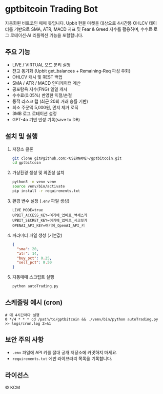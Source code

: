 # gptbitcoin Trading Bot

자동화된 비트코인 매매 봇입니다. Upbit 현물 마켓을 대상으로 4시간봉 OHLCV 데이터를 기반으로 SMA, ATR, MACD 지표 및 Fear & Greed 지수를 활용하며, 수수료·로그 로테이션·AI 리플렉션 기능을 포함합니다.

## 주요 기능

* LIVE / VIRTUAL 모드 분리 실행
* 잔고 동기화 (Upbit get\_balances + Remaining-Req 파싱 우회)
* OHLCV 캐시 및 REST 백업
* SMA / ATR / MACD 인디케이터 계산
* 공포탐욕 지수(FNG) 일일 캐시
* 수수료(0.05%) 반영한 익절/손절
* 동적 리스크 캡 (최근 20회 거래 승률 기반)
* 최소 주문액 5,000원, 먼지 제거 로직
* 3MB 로그 로테이션 설정
* GPT-4o 기반 반성 기록(save to DB)

## 설치 및 실행

1. 저장소 클론

   ```bash
   git clone git@github.com:<USERNAME>/gptbitcoin.git
   cd gptbitcoin
   ```

2. 가상환경 생성 및 의존성 설치

   ```bash
   python3 -m venv venv
   source venv/bin/activate
   pip install -r requirements.txt
   ```

3. 환경 변수 설정 (`.env` 파일 생성)

   ```text
   LIVE_MODE=true
   UPBIT_ACCESS_KEY=여기에_업비트_액세스키
   UPBIT_SECRET_KEY=여기에_업비트_시크릿키
   OPENAI_API_KEY=여기에_OpenAI_API_키
   ```

4. 파라미터 파일 생성 (기본값)

   ```json
   {
     "sma": 20,
     "atr": 14,
     "buy_pct": 0.25,
     "sell_pct": 0.50
   }
   ```

5. 자동매매 스크립트 실행

   ```bash
   python autoTrading.py
   ```

## 스케줄링 예시 (cron)

```cron
# 매 4시간마다 실행
0 */4 * * * cd /path/to/gptbitcoin && ./venv/bin/python autoTrading.py >> logs/cron.log 2>&1
```

## 보안 주의 사항

* `.env` 파일에 API 키를 절대 공개 저장소에 커밋하지 마세요.
* `requirements.txt` 에만 라이브러리 목록을 기록합니다.

## 라이선스

© KCM
